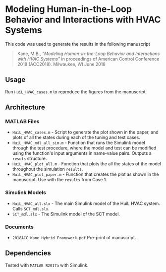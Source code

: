 # Modeling Human-in-the-Loop Behavior and Interactions with HVAC Systems
This code was used to generate the results in the following manuscript

> Kane, M.B., *"Modeling Human-in-the-Loop Behavior and Interactions with HVAC Systems"* in proceedings of American Control Conference 2018 (ACC2018). Milwaukee, WI June 2018

## Usage
Run `HuiL_HVAC_cases.m` to reproduce the figures from the manuscript.

## Architecture

### MATLAB Files
* `HuiL_HVAC_cases.m` - Script to generate the plot shown in the paper, and plots of all the states during each of the tuning and test cases.
* `HuiL_HVAC_mdl_all_sim.m` - Function that runs the Simulink model through the test procedure, where the model and test can be modified using the function's input arguments in name-value pairs. Outputs a `resuts` structure.
* `HuiL_HVAC_plot_all.m` - Function that plots the all the states of the model throughout the simulation `results`.
* `HuiL_HVAC_plot_paper.m` - Function that creates the plot as shown in the manuscript. Use with the `results` from Case 1.

### Simulink Models
* `HuiL_HVAC_all.slx` - The main Simulink model of the HuiL HVAC system. Calls `SCT_mdl.slx`.
* `SCT_mdl.slx` - The Simulink model of the SCT model.

### Documents
* `2018ACC_Kane_Hybrid_Framework.pdf` Pre-print of manuscript.

## Dependencies
Tested with `MATLAB R2017a` with Simulink.
